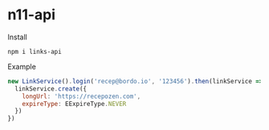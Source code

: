 # n11-api

Install

```
npm i links-api
```

Example

```js
new LinkService().login('recep@bordo.io', '123456').then(linkService => {
  linkService.create({
    longUrl: 'https://recepozen.com',
    expireType: EExpireType.NEVER
  })
})
```